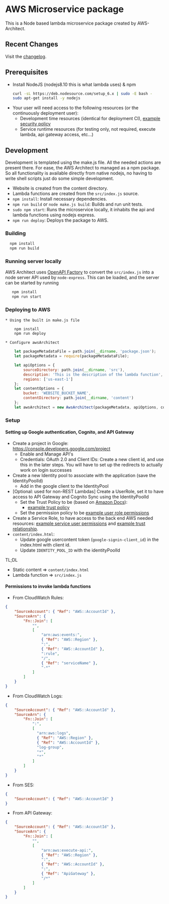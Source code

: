 # AWS Microservice package
This is a Node based lambda microservice package created by AWS-Architect.

## Recent Changes
Visit the [changelog](CHANGELOG.md).

## Prerequisites

* Install NodeJS (nodejs8.10 this is what lambda uses) & npm
  ```bash
  curl -sL https://deb.nodesource.com/setup_6.x | sudo -E bash -
  sudo apt-get install -y nodejs
  ```
* Your user will need access to the following resources (or the continuously deployment user):
	* Development time resources (identical for deployment CI), [example security policy](../deployment-policy.json)
	* Service runtime resources (for testing only, not required, execute lambda, api gateway access, etc...)

## Development
Development is templated using the make.js file. All the needed actions are present there. For ease, the AWS Architect to managed as a npm package. So all functionality is available directly from native nodejs, no having to write shell scripts just do some simple development.

* Website is created from the content directory.
* Lambda functions are created from the `src/index.js` source.
* `npm install`: Install necessary dependencies.
* `npm run build` or `node make.js build`: Builds and run unit tests.
* `sudo npm start`: Runs the microservice locally, it inhabits the api and lambda functions using nodejs express.
* `npm run deploy`: Deploys the package to AWS.

### Building

  ```bash
    npm install
    npm run build
  ```

### Running server locally
AWS Architect uses [OpenAPI Factory](https://github.com/wparad/openapi-factory.js) to convert the `src/index.js` into a node server API used by `node-express`.  This can be loaded, and the server can be started by running

```bash
   npm install
   npm run start
```

### Deploying to AWS

	* Using the built in make.js file

```bash
	npm install
	npm run deploy
```
	* Configure awsArchitect

```javascript
	let packageMetadataFile = path.join(__dirname, 'package.json');
	let packageMetadata = require(packageMetadataFile);

	let apiOptions = {
		sourceDirectory: path.join(__dirname, 'src'),
		description: 'This is the description of the lambda function',
		regions: ['us-east-1']
	};
	let contentOptions = {
		bucket: 'WEBSITE_BUCKET_NAME',
		contentDirectory: path.join(__dirname, 'content')
	};
	let awsArchitect = new AwsArchitect(packageMetadata, apiOptions, contentOptions);
```

### Setup

#### Setting up Google authentication, Cognito, and API Gateway

* Create a project in Google: https://console.developers.google.com/project
	* Enable and Manage API's
	* Credentials: OAuth 2.0 and Client IDs: Create a new client id, and use this in the later steps.	You will have to set up the redirects to actually work on login successes
* Create a new Identity pool to associate with the application (save the IdentityPoolId)
	* Add in the google client to the IdentityPool
* [Optional: used for non-REST Lambdas] Create a UserRole, set it to have access to API Gateway and Cognito Sync using the IdentityPoolId
	* Set the Trust Policy to be (based on [Amazon Docs](http://docs.aws.amazon.com/IAM/latest/UserGuide/id_roles_create_for-idp_oidc.html)):
		* [example trust policy](../userrole-trust-relationship.json)
	* Set the permission policy to be [example user role permissions](../userrole-policy.json)
* Create a Service Role, to have access to the back end AWS needed resources: [example service user permissions](../service-policy.json) and [example trust relationship](../service-trust-relationship.json).
* `content/index.html`:
	* Update google usercontent token (`google-signin-client_id`) in the index.html with client id.
	* Update `IDENTITY_POOL_ID` with the identityPoolId

TL;DL

* Static content => `content/index.html`
* Lambda function => `src/index.js`

#### Permissions to invoke lambda functions
* From CloudWatch Rules:
```json
{
	"SourceAccount": { "Ref": "AWS::AccountId" },
	"SourceArn": {
		"Fn::Join": [
			"",
			[
				"arn:aws:events:",
				{ "Ref": "AWS::Region" },
				":",
				{ "Ref": "AWS::AccountId" },
				":rule",
				"/",
				{ "Ref": "serviceName" },
				"-*"
			]
		]
	}
}
```

* From CloudWatch Logs:
```json
{
	"SourceAccount": { "Ref": "AWS::AccountId" },
    "SourceArn": {
        "Fn::Join": [
			":",
            [
              "arn:aws:logs",
              { "Ref": "AWS::Region" },
              { "Ref": "AWS::AccountId" },
              "log-group",
              "*",
              "*"
            ]
        ]
	}
}
```

* From SES:
```json
{
	"SourceAccount": { "Ref": "AWS::AccountId" }
}
```

* From API Gateway:
```json
{
	"SourceAccount": { "Ref": "AWS::AccountId" },
	"SourceArn": {
		"Fn::Join": [
			"",
			[
				"arn:aws:execute-api:",
				{ "Ref": "AWS::Region" },
				":",
				{ "Ref": "AWS::AccountId" },
				":",
				{ "Ref": "ApiGateway" },
				"/*"
			]
		]
	}
}
```
